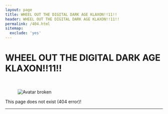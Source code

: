 ```yaml
---
layout: page
title: WHEEL OUT THE DIGITAL DARK AGE KLAXON!!11!!
header: WHEEL OUT THE DIGITAL DARK AGE KLAXON!!11!!
permalink: /404.html
sitemap:
  exclude: 'yes'
---
```


# WHEEL OUT THE DIGITAL DARK AGE KLAXON!!11!!

<br />
<figure class="image">
    <img src="{{ BASE_PATH }}/images/bgava-large-broken.png" alt="Avatar broken">
</figure>

This page does not exist (404 error)!
<hr>

<script>
  // on 2016-02-01 GitHub Pages upgraded to Jekyll3, which broke all blog posts with trailing slashes
  // and there are tons of links out there on the web to posts with a trailing slash, so can't ignore it
  var url = location.href;
  if(url.endsWith('How-to-save-a-web-page-to-the-Internet-Archive/') ||
     url.endsWith('Demise-Of-Dutch-Blogosphere/') ||
     url.endsWith('Perdiep-Ramesar-Internet-Archive/') ||
     url.endsWith('Dutch-newspaper-wipes-articles-Internet-Archive-rescue/')) {
    window.location = url.substr(0, url.length - 1);
  }
</script>
